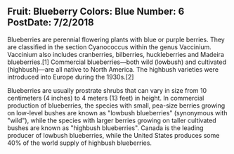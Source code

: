 Fruit: Blueberry
Colors: Blue
Number: 6
PostDate: 7/2/2018
---
Blueberries are perennial flowering plants with blue or purple berries. They are classified in the section Cyanococcus within the genus Vaccinium. Vaccinium also includes cranberries, bilberries, huckleberries and Madeira blueberries.[1] Commercial blueberries—both wild (lowbush) and cultivated (highbush)—are all native to North America. The highbush varieties were introduced into Europe during the 1930s.[2]

Blueberries are usually prostrate shrubs that can vary in size from 10 centimeters (4 inches) to 4 meters (13 feet) in height. In commercial production of blueberries, the species with small, pea-size berries growing on low-level bushes are known as "lowbush blueberries" (synonymous with "wild"), while the species with larger berries growing on taller cultivated bushes are known as "highbush blueberries". Canada is the leading producer of lowbush blueberries, while the United States produces some 40% of the world supply of highbush blueberries.